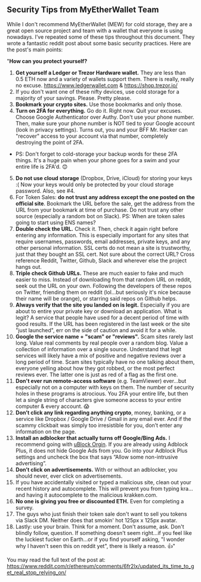 ## Security Tips from MyEtherWallet Team

While I don't recommend MyEtherWallet (MEW) for cold storage, they are a great open source project and team with a wallet that everyone is using nowadays. I’ve repeated some of these tips throughout this document. They wrote a fantastic reddit post about some basic security practices. Here are the post's main points:

"**How can you protect yourself?**

1. **Get yourself a Ledger or Trezor Hardware wallet.** They are less than 0.5 ETH now and a variety of wallets support them. There is really, really no excuse. https://www.ledgerwallet.com & https://shop.trezor.io/
2. If you don't want one of these nifty devices, use cold storage for a majority of your savings. Please. Pretty please.
3. **Bookmark your crypto sites.** Use those bookmarks and only those.
4. **Turn on 2FA for everything.** Go do it. Right now. Quit your excuses. Choose Google Authenticator over Authy. Don't use your phone number. Then, make sure your phone number is NOT tied to your Google account (look in privacy settings). Turns out, you and your BFF Mr. Hacker can "recover" access to your account via that number, completely destroying the point of 2FA.   
  - PS: Don't forget to cold-storage your backup words for these 2FA things. It's a huge pain when your phone goes for a swim and your entire life is 2FA'd. 😊
5. **Do not use cloud storage** (Dropbox, Drive, iCloud) for storing your keys :( Now your keys would only be protected by your cloud storage password. Also, see #4.
6. For Token Sales: **do not trust any address except the one posted on the official site**. Bookmark the URL before the sale, get the address from the URL from your bookmark at time of purchase. Do not trust any other source (especially a random bot on Slack). PS: When are token sales going to start using ENS names?
7. **Double check the URL.** Check it. Then, check it again right before entering any information. This is especially important for any sites that require usernames, passwords, email addresses, private keys, and any other personal information. SSL certs do not mean a site is trustworthy, just that they bought an SSL cert. Not sure about the correct URL? Cross reference Reddit, Twitter, Github, Slack and wherever else the project hangs out.
8. **Triple check Github URLs.** These are much easier to fake and much easier to miss. Instead of downloading from that random URL on reddit, seek out the URL on your own. Following the developers of these repos on Twitter, friending them on reddit (lol...but seriously it's nice because their name will be orange), or starring said repos on Github helps.
9. **Always verify that the site you landed on is legit.** Especially if you are about to entire your private key or download an application. What is legit? A service that people have used for a decent period of time with good results. If the URL has been registered in the last week or the site "just launched", err on the side of caution and avoid it for a while.
10. **Google the service name + "scam" or "reviews".** Scam sites rarely last long. Value real comments by real people over a random blog. Value a collection of information over a single source. Understand that legit services will likely have a mix of positive and negative reviews over a long period of time. Scam sites typically have no one talking about them, everyone yelling about how they got robbed, or the most perfect reviews ever. The latter one is just as red of a flag as the first one.
11. **Don't ever run remote-access software** (e.g. TeamViewer) ever...but especially not on a computer with keys on them. The number of security holes in these programs is atrocious. You 2FA your entire life, but then let a single string of characters give someone access to your entire computer & every account. 😱
12. **Don’t click any link regarding anything crypto**, money, banking, or a service like Dropbox / Google Drive / Gmail in any email ever. And if the scammy clickbait was simply too irresistible for you, don’t enter any information on the page.
13. **Install an adblocker that actually turns off Google/Bing Ads.** I recommend going with [uBlock Orgin](https://chrome.google.com/webstore/detail/ublock-origin/cjpalhdlnbpafiamejdnhcphjbkeiagm?hl=en). If you are already using Adblock Plus, it does not hide Google Ads from you. Go into your Adblock Plus settings and uncheck the box that says “Allow some non-intrusive advertising”.
14. **Don’t click on advertisements.** With or without an adblocker, you should never, ever click on advertisements.
15. If you have accidentally visited or typed a malicious site, clean out your recent history and autocomplete. This will prevent you from typing kra… and having it autocomplete to the malicious krakken.com.
16. **No one is giving you free or discounted ETH.** Even for completing a survey.
17. The guys who just finish their token sale don't want to sell you tokens via Slack DM. Neither does that smokin' hot 125px x 125px avatar.
18. Lastly: use your brain. Think for a moment. Don't assume, ask. Don't blindly follow, question. If something doesn't seem right...if you feel like the luckiest fucker on Earth...or if you find yourself asking, "I wonder why I haven't seen this on reddit yet", there is likely a reason. 👍"

You may read the full text of the post at:  
https://www.reddit.com/r/ethereum/comments/6fr2lx/updated_its_time_to_get_real_stop_relying_on/
